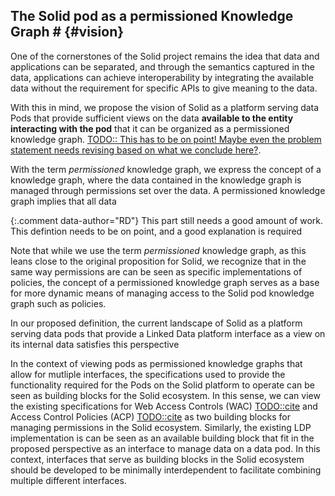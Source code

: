 ## The Solid pod as a permissioned Knowledge Graph # {#vision}
<!-- Repeating the premise -->
One of the cornerstones of the Solid project remains the idea that data and applications can be separated, and through the semantics captured in the data, applications can achieve interoperability by integrating the available data without the requirement for specific APIs to give meaning to the data.
<!-- The proposed perspective !!!! -->
With this in mind, we propose the vision of Solid as a platform serving data Pods that provide sufficient views on the data **available to the entity interacting with the pod** that it can be organized as a permissioned knowledge graph.
[TODO:: This has to be on point! Maybe even the problem statement needs revising based on what we conclude here?]().

<!-- What is a permissioned knowledge graph -->
With the term *permissioned* knowledge graph, we express the concept of a knowledge graph, where the data contained in the knowledge graph is managed through permissions set over the data.
A permissioned knowledge graph implies that all data 

{:.comment data-author="RD"}
This part still needs a good amount of work. This defintion needs to be on point, and a good explanation is required

Note that while we use the term *permissioned* knowledge graph, as this leans close to the original proposition for Solid, we recognize that in the same way permissions are can be seen as specific implementations of policies, the concept of a permissioned knowledge graph serves as a base for more dynamic means of managing access to the Solid pod knowledge graph such as policies.


<!-- Make the point that Solid as LDP emulates a permissioned knowledge graph, but leads to getting stuck on certain points -> problem statement -->
In our proposed definition, the current landscape of Solid as a platform serving data pods that provide a Linked Data platform interface as a view on its internal data satisfies this perspective 

<!-- Make the point that interfaces can be thought of as independent building blocks for management of data, permissions, ... -->
In the context of viewing pods as permissioned knowledge graphs that allow for mutliple interfaces, the specifications used to provide the functionality required for the Pods on the Solid platform to operate can be seen as building blocks for the Solid ecosystem. 
In this sense, we can view the existing specifications for Web Access Controls (WAC) [TODO::cite]() and Access Control Policies (ACP) [TODO::cite]() as two building blocks for managing permissions in the Solid ecosystem.
Similarly, the existing LDP implementation is can be seen as an available building block that fit in the proposed perspective as an interface to manage data on a data pod.
In this context, interfaces that serve as building blocks in the Solid ecosystem should be developed to be minimally interdependent to facilitate combining multiple different interfaces.


























<!-- 


### Permissioned Knowledge Graphs
With the goal in mind of separating the data and applications, we propose the perspective of Solid as a permissioned knowledge graph.

Note that where permissioned knowledge graph, we understand a knowledge graph that can assign permissions for any data quads contained in the knowledge graph. We see the permissions set here as a proxy for policy-based authorization for data, where policies can dynamically describe permissions over data [TODO:: redo this]().


in our perspective is a Knowledge Graph where any collection of data can be grouped under a specific set of user permissions or policies.


### API integration
A consequence of an ecosystem where knowledge graphs can be exposed over the Web over multiple interfaces, is that this brings us back to the problem of interface-integration.

For this perspective to work, we must strive to transition from an ecosystem of API integration towards an ecosystem of data integration.

We argue that the use of Linked Data Platform as an organizational structure for data on a Solid pod relies too much on applications creating localized assumptions and optimizations for the structuring of their data that do not hold for the ecosystem, leading to applications requiring to do API integration on top of these structures, where semantics of the data may encoded and lost in this structuring instead of the data itself.

Where assumptions are currently contained in the API used to organize the data on a data pod, we need to move these assumptions to the data and explicitly encode them into the semantics of the data.

In the perspective as a pod being a permissioned Knowledge Graph that can be exposed over a multitude of APIs, we argue that exposing data over well-defined APIs can alleviate API integration problems.
[TODO:: HOWW???]()



### Interface building blocks

In this context, we can view the current state of Solid as pods that expose their internal knowledge graph over building blocks for authorization (WAC / ACP), data management and querying (LDP) and authentication (Solid-OIDC).
In this context, interface building blocks in the ecosystem should try to be minimally interdependent, to promote reuse over multiple interfaces for other components of Solid.

As a practical example, where the original paper advertised SPARQL as a possible interface to optimize querying on top of the Linked Data Platform data management layer [](cite:cites sambra_solid_nodate), we propose that a SPARQL endpoint may serve as a querying and data management interface on top of the knowledge graph, requiring new building blocks to be researched for authorization over such an interface.




-------------------

With this work, we propose the view of Solid as being data and application independent. 

With this work, we argue that it is not per se the interface of Linked Data Platform that is the cause of issues, but the notion that a Solid pod must adhere to the notion of being an online data space that organizes data as resources over a Linked Data Platform interface.
We pose that the assumptions described above that stem from the use of this organizational structure and the limitations it poses on the data it stores.

We propose the vision of Solid as a platform serving data pods that organize data as a Knowledge Graph [](cite:cites fensel_introduction_2020) [](cite:cites rubenv_reflections_2021).

A network of Solid pods can be seen as a decentralized knowledge graph. 

If a pod can be seen as a Knowledge graph, exposing the contained knowledge can take many forms, as knowledge graphs traditionally have supported multiple interfaces to add, manage and query data [TODO::sources](). 

Say something about integrating interfaces for authorization, data management and querying as building blocks in the ecosystem.

In this vision, a pod can be considered a permissioned, hybrid Knowledge graph that can be accessed through various Web APIs.

 -->


<!-- 
The Solid paper already alluded to shortcomings of the LDP interface (globbing, a separate SPARQL interface for RDF data / metadata)
-> And we will make the argument / take the position that it is more fundamental, that LDP is the problem/limitation rather than the solution. We reframe by seeing one LDP API (there are multiple!) as a possible view on the Pod, which fundamentally is a KG

-->


<!-- 

In the original paper for Solid, there was alluded on exposing all data over a SPARQL endpoint

Wat is solid?
- is het een set van protocols?
- is het een concept geimplementeerd met een set protocols?


Solutions can be found through:

extensions to the LDP interface:
- in spec 
- out of spec client managed?
- out of spec client sided?




### Authorization

- Resources are a straightforward way of combining data triples for authorization purposes.
- autorization systems can be adapted to work on a triple basis OR
- other ways of combining triples in resources can be used that do not include LDP biases (slash semantics)
 -->
